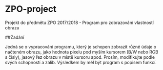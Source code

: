 # ZPO-projectProjekt do předmětu ZPO 2017/2018 - Program pro zobrazování vlastností obrazu##ZadáníJedná se o vypracování programu, který je schopen zobrazit různé údaje o načteném obrazu, jako hodnota pixelu pod myším kursorem (B/W nebo RGB s čísly), jasový řez obrazu v místě kursoru apod. Prosím, modifikujte podle svých schopností a zálib. Výsledkem by měl být program s popisem funkcí.